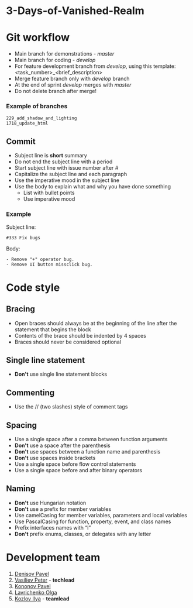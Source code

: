# 3-Days-of-Vanished-Realm

# Git workflow
* Main branch for demonstrations - *master*
* Main branch for coding - *develop*
* For feature development branch from *develop*, using this template: <task_number>_<brief_description>
* Merge feature branch only with *develop* branch
* At the end of sprint *develop* merges with *master*
* Do not delete branch after merge!

### Example of branches
```
229_add_shadow_and_lighting
1718_update_html
```
## Commit
* Subject line is **short** summary
* Do not end the subject line with a period
* Start subject line with issue number after *#*
* Capitalize the subject line and each paragraph
* Use the imperative mood in the subject line
* Use the body to explain what and why you have done something
  * List with bullet points
  * Use imperative mood

### Example
Subject line:
```
#333 Fix bugs
```
Body:
```
- Remove "+" operator bug.
- Remove UI button missclick bug.
```

# Code style

## Bracing
* Open braces should always be at the beginning of the line after the statement that begins the block
* Contents of the brace should be indented by 4 spaces
* Braces should never be considered optional

## Single line statement
* **Don't** use single line statement blocks

## Commenting
* Use the // (two slashes) style of comment tags

## Spacing
* Use a single space after a comma between function arguments
* **Don't** use a space after the parenthesis
* **Don't** use spaces between a function name and parenthesis
* **Don't** use spaces inside brackets
* Use a single space before flow control statements
* Use a single space before and after binary operators

## Naming
* **Don't** use Hungarian notation
* **Don't** use a prefix for member variables
* Use camelCasing for member variables, parameters and local variables
* Use PascalCasing for function, property, event, and class names
* Prefix interfaces names with “I”
* **Don't** prefix enums, classes, or delegates with any letter

# Development team
1) [Denisov Pavel](https://github.com/Ppasha9)
2) [Vasiliev Peter](https://github.com/pv6) - **techlead**
3) [Kononov Pavel](https://github.com/decentNick)
4) [Lavrichenko Olga](https://github.com/OLavrik)
5) [Kozlov Ilya](https://github.com/ik6cgsg) - **teamlead**
